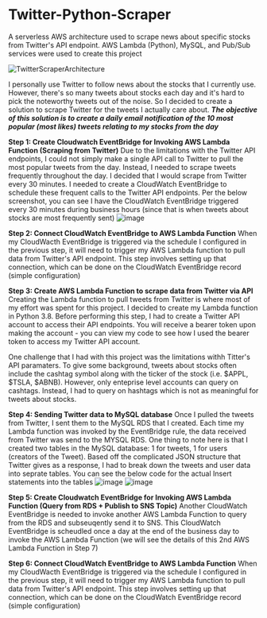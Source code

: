 # Twitter-Python-Scraper
A serverless AWS architecture used to scrape news about specific stocks from Twitter's API endpoint. AWS Lambda (Python), MySQL, and Pub/Sub services were used to create this project

![TwitterScraperArchitecture](https://user-images.githubusercontent.com/53916435/167712993-cd8fafc8-b954-442e-bf56-6880f1803fdc.jpg)

I personally use Twitter to follow news about the stocks that I currently use. However, there's so many tweets about stocks each day and it's hard to pick the noteworthy tweets out of the noise. So I decided to create a solution to scrape Twitter for the tweets I actually care about. ***The objective of this solution is to create a daily email notification of the 10 most popular (most likes) tweets relating to my stocks from the day***

**Step 1: Create Cloudwatch EventBridge for Invoking AWS Lambda Function (Scraping from Twitter)**
Due to the limitations with the Twitter API endpoints, I could not simply make a single API call to Twitter to pull the most popular tweets from the day. Instead, I needed to scrape tweets frequently throughout the day. I decided that I would scrape from Twitter every 30 minutes. I needed to create a CloudWatch EventBridge to schedule these frequent calls to the Twitter API endpoints. Per the below screenshot, you can see I have the CloudWatch EventBridge triggered every 30 minutes during business hours (since that is when tweets about stocks are most frequently sent)
![image](https://user-images.githubusercontent.com/53916435/167719262-8d362491-5a55-45f3-b604-3761d92fc8ac.png)

**Step 2: Connect CloudWatch EventBridge to AWS Lambda Function**
When my CloudWacth EventBridge is triggered via the schedule I configured in the previous step, it will need to trigger my AWS Lambda function to pull data from Twitter's API endpoint. This step involves setting up that connection, which can be done on the CloudWatch EventBridge record (simple configuration)

**Step 3: Create AWS Lambda Function to scrape data from Twitter via API**
Creating the Lambda function to pull tweets from Twitter is where most of my effort was spent for this project. I decided to create my Lambda function in Python 3.8. Before performing this step, I had to create a Twitter API account to access their API endpoints. You will receive a bearer token upon making the account - you can view my code to see how I used the bearer token to access my Twitter API account.

One challenge that I had with this project was the limitations withh Titter's API paramaters. To give some background, tweets about stocks often include the cashtag symbol along with the ticker of the stock (i.e. $APPL, $TSLA, $ABNB). However, only enteprise level accounts can query on cashtags. Instead, I had to query on hashtags which is not as meaningful for tweets about stocks.

**Step 4: Sending Twitter data to MySQL database**
Once I pulled the tweets from Twitter, I sent them to the MySQL RDS that I created. Each time my Lambda function was invoked by the EventBridge rule, the data received from Twitter was send to the MYSQL RDS. One thing to note here is that I created two tables in the MySQL database: 1 for tweets, 1 for users (creators of the Tweet). Based off the complicated JSON structure that Twitter gives as a response, I had to break down the tweets and user data into seprate tables. You can see the below code for the actual Insert statements into the tables
![image](https://user-images.githubusercontent.com/53916435/167718973-fe9b7a3a-bb50-43a1-83bc-3b71d97f596f.png)
![image](https://user-images.githubusercontent.com/53916435/167719033-0d47508a-9bd2-4051-877e-79d7488e0817.png)

**Step 5: Create Cloudwatch EventBridge for Invoking AWS Lambda Function (Query from RDS + Publish to SNS Topic)**
Another CloudWatch EventBridge is needed to invoke another AWS Lambda Function to query from the RDS and subseuqently send it to SNS. This CloudWatch EventBridge is scheudled once a day at the end of the business day to invoke the AWS Lambda Function (we will see the details of this 2nd AWS Lambda Function in Step 7)

**Step 6: Connect CloudWatch EventBridge to AWS Lambda Function**
When my CloudWacth EventBridge is triggered via the schedule I configured in the previous step, it will need to trigger my AWS Lambda function to pull data from Twitter's API endpoint. This step involves setting up that connection, which can be done on the CloudWatch EventBridge record (simple configuration)
